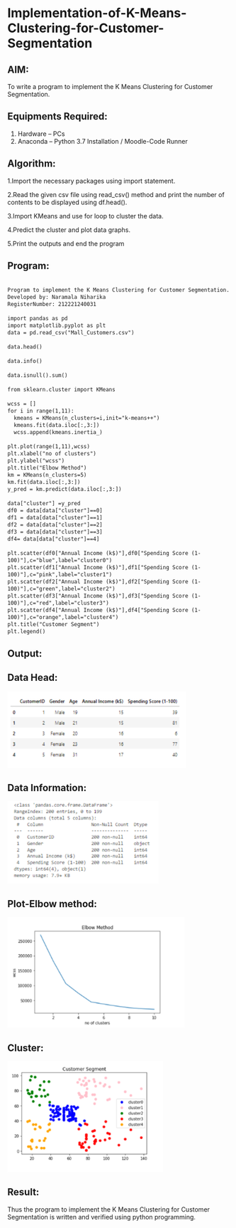 # Implementation-of-K-Means-Clustering-for-Customer-Segmentation

## AIM:
To write a program to implement the K Means Clustering for Customer Segmentation.

## Equipments Required:
1. Hardware – PCs
2. Anaconda – Python 3.7 Installation / Moodle-Code Runner

## Algorithm:

1.Import the necessary packages using import statement.

2.Read the given csv file using read_csv() method and print the number of contents to be displayed using df.head().

3.Import KMeans and use for loop to cluster the data.

4.Predict the cluster and plot data graphs.

5.Print the outputs and end the program

## Program:
```

Program to implement the K Means Clustering for Customer Segmentation.
Developed by: Naramala Niharika
RegisterNumber: 212221240031

import pandas as pd
import matplotlib.pyplot as plt
data = pd.read_csv("Mall_Customers.csv")

data.head()

data.info()

data.isnull().sum()

from sklearn.cluster import KMeans

wcss = []
for i in range(1,11):
  kmeans = KMeans(n_clusters=i,init="k-means++")
  kmeans.fit(data.iloc[:,3:])
  wcss.append(kmeans.inertia_)

plt.plot(range(1,11),wcss)
plt.xlabel("no of clusters")
plt.ylabel("wcss")
plt.title("Elbow Method")
km = KMeans(n_clusters=5)
km.fit(data.iloc[:,3:])
y_pred = km.predict(data.iloc[:,3:])

data["cluster"] =y_pred
df0 = data[data["cluster"]==0]
df1 = data[data["cluster"]==1]
df2 = data[data["cluster"]==2]
df3 = data[data["cluster"]==3]
df4= data[data["cluster"]==4]

plt.scatter(df0["Annual Income (k$)"],df0["Spending Score (1-100)"],c="blue",label="cluster0")
plt.scatter(df1["Annual Income (k$)"],df1["Spending Score (1-100)"],c="pink",label="cluster1")
plt.scatter(df2["Annual Income (k$)"],df2["Spending Score (1-100)"],c="green",label="cluster2")
plt.scatter(df3["Annual Income (k$)"],df3["Spending Score (1-100)"],c="red",label="cluster3")
plt.scatter(df4["Annual Income (k$)"],df4["Spending Score (1-100)"],c="orange",label="cluster4")
plt.title("Customer Segment")
plt.legend()

```

## Output:
## Data Head:
![Output](https://github.com/naramala-niharika/Implementation-of-K-Means-Clustering-for-Customer-Segmentation/blob/main/7a.png?raw=true)
## Data Information:
![Output](https://github.com/naramala-niharika/Implementation-of-K-Means-Clustering-for-Customer-Segmentation/blob/main/7b.png?raw=true)
## Plot-Elbow method:
![Output](https://github.com/naramala-niharika/Implementation-of-K-Means-Clustering-for-Customer-Segmentation/blob/main/7c%20.png?raw=true)
## Cluster:
![Output](https://github.com/naramala-niharika/Implementation-of-K-Means-Clustering-for-Customer-Segmentation/blob/main/7d.png?raw=true)

## Result:
Thus the program to implement the K Means Clustering for Customer Segmentation is written and verified using python programming.
